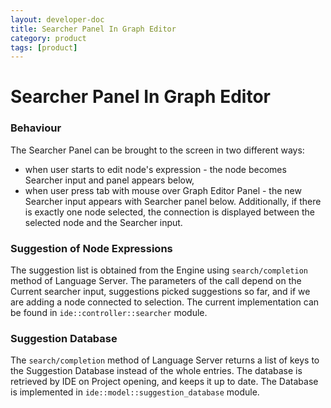 ```yaml
---
layout: developer-doc
title: Searcher Panel In Graph Editor
category: product
tags: [product]
---
```


# Searcher Panel In Graph Editor

### Behaviour

The Searcher Panel can be brought to the screen in two different ways:
* when user starts to edit node's expression - the node becomes Searcher input
  and panel appears below, 
* when user press tab with mouse over Graph Editor Panel - the new Searcher
  input appears with Searcher panel below. Additionally, if there is exactly
  one node selected, the connection is displayed between the selected node
  and the Searcher input.

### Suggestion of Node Expressions

The suggestion list is obtained from the Engine using `search/completion` method
of Language Server. The parameters of the call depend on the Current searcher
input, suggestions picked suggestions so far, and if we are adding a node
connected to selection. The current implementation can be found in 
`ide::controller::searcher` module.

### Suggestion Database

The `search/completion` method of Language Server returns a list of keys to
the Suggestion Database instead of the whole entries. The database is
retrieved by IDE on Project opening, and keeps it up to date. The Database
is implemented in `ide::model::suggestion_database` module. 
